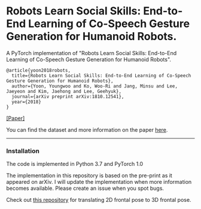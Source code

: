 # Robots Learn Social Skills: End-to-End Learning of Co-Speech Gesture Generation for Humanoid Robots.
A PyTorch implementation of "Robots Learn Social Skills: End-to-End Learning of Co-Speech Gesture Generation for Humanoid Robots". 

    @article{yoon2018robots,
      title={Robots Learn Social Skills: End-to-End Learning of Co-Speech Gesture Generation for Humanoid Robots},
      author={Yoon, Youngwoo and Ko, Woo-Ri and Jang, Minsu and Lee, Jaeyeon and Kim, Jaehong and Lee, Geehyuk},
      journal={arXiv preprint arXiv:1810.12541},
      year={2018}
    }
[[Paper]](https://arxiv.org/pdf/1810.12541.pdf)

You can find the dataset and more information on the paper [here](https://sites.google.com/view/youngwoo-yoon/projects/co-speech-gesture-generation).

----
### Installation
The code is implemented in Python 3.7 and PyTorch 1.0

The implementation in this repository is based on the pre-print as it appeared on arXiv. I will update the implementation when more information becomes available. Please create an issue when you spot bugs. 

Check out [this repository](https://github.com/pieterwolfert/2d_to_3d_human_pose_converter) for translating 2D frontal pose to 3D frontal pose.
